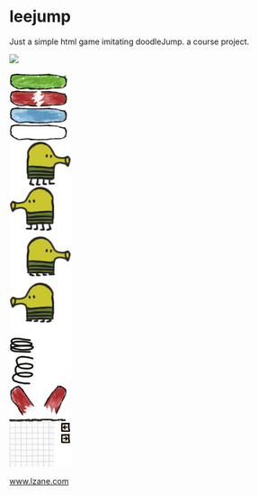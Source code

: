 # leejump
Just a simple html game imitating doodleJump. a course project.

![](http://qncdn.lzane.com/content/images/2016/04/start.png)

![](https://github.com/lzane/leejump/blob/gh-pages/image.png)

www.lzane.com
